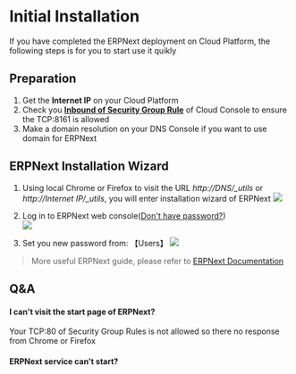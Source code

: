 # Initial Installation

If you have completed the ERPNext deployment on Cloud Platform, the following steps is for you to start use it quikly

## Preparation

1. Get the **Internet IP** on your Cloud Platform
2. Check you **[Inbound of Security Group Rule](https://support.websoft9.com/docs/faq/tech-instance.html)** of Cloud Console to ensure the TCP:8161 is allowed
3. Make a domain resolution on your DNS Console if you want to use domain for ERPNext

## ERPNext Installation Wizard

1. Using local Chrome or Firefox to visit the URL *http://DNS/_utils* or *http://Internet IP/_utils*, you will enter installation wizard of ERPNext
   ![](https://libs.websoft9.com/Websoft9/DocsPicture/en/erpnext/erpnext-init-websoft9.png)

2. Log in to ERPNext web console([Don't have password?](/stack-accounts.md#erpnext))  
   ![](https://libs.websoft9.com/Websoft9/DocsPicture/en/erpnext/erpnext-bk-websoft9.png)

3. Set you new password from: 【Users】
   ![](https://libs.websoft9.com/Websoft9/DocsPicture/en/erpnext/erpnext-pw-websoft9.png)

> More useful ERPNext guide, please refer to [ERPNext Documentation](https://docs.erpnext.org)

## Q&A

#### I can't visit the start page of ERPNext?

Your TCP:80 of Security Group Rules is not allowed so there no response from Chrome or Firefox

#### ERPNext service can't start? 